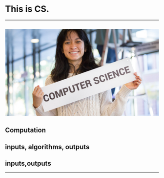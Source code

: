 # This is CS.
---
![](assets/CS_bg.png)
---
## Computation
inputs, algorithms, outputs
---
## inputs,outputs
---
